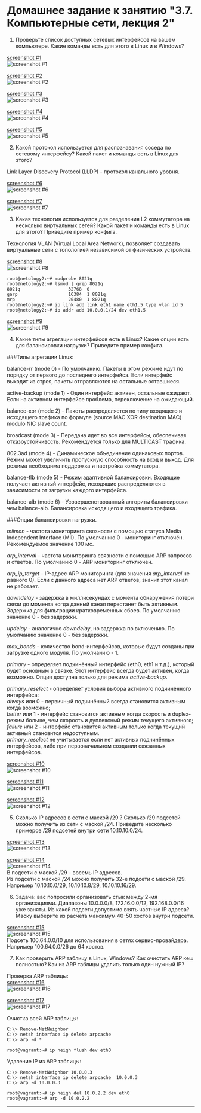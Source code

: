 # Домашнее задание к занятию "3.7. Компьютерные сети, лекция 2"

1. Проверьте список доступных сетевых интерфейсов на вашем компьютере. Какие команды есть для этого в Linux и в Windows?

[screenshot #1](https://i.imgur.com/NnzVbQ6.png)  
![screenshot #1](https://i.imgur.com/NnzVbQ6.png)  

[screenshot #2](https://i.imgur.com/LzhhGYn.png)  
![screenshot #2](https://i.imgur.com/LzhhGYn.png)  

[screenshot #3](https://i.imgur.com/KoAuTJ7.png)  
![screenshot #3](https://i.imgur.com/KoAuTJ7.png)  

[screenshot #4](https://i.imgur.com/72gVt6y.png)  
![screenshot #4](https://i.imgur.com/72gVt6y.png)  

[screenshot #5](https://i.imgur.com/K7rfOyV.png)  
![screenshot #5](https://i.imgur.com/K7rfOyV.png)  

2. Какой протокол используется для распознавания соседа по сетевому интерфейсу? Какой пакет и команды есть в Linux для этого?

Link Layer Discovery Protocol (LLDP) - протокол канального уровня.  

[screenshot #6](https://i.imgur.com/mw3Gpn7.png)  
![screenshot #6](https://i.imgur.com/mw3Gpn7.png)  

[screenshot #7](https://i.imgur.com/ObFK6Kq.png)  
![screenshot #7](https://i.imgur.com/ObFK6Kq.png)  

3. Какая технология используется для разделения L2 коммутатора на несколько виртуальных сетей? Какой пакет и команды есть в Linux для этого? Приведите пример конфига.

Технология VLAN (Virtual Local Area Network), позволяет создавать виртуальные сети с топологией независимой от физических устройств.  

[screenshot #8](https://i.imgur.com/kl9np1r.png)  
![screenshot #8](https://i.imgur.com/kl9np1r.png)  

```commandline
root@netology2:~# modprobe 8021q
root@netology2:~# lsmod | grep 8021q
8021q                  32768  0
garp                   16384  1 8021q
mrp                    20480  1 8021q
root@netology2:~# ip link add link eth1 name eth1.5 type vlan id 5
root@netology2:~# ip addr add 10.0.0.1/24 dev eth1.5
```
[screenshot #9](https://i.imgur.com/VJez7hU.png)  
![screenshot #9](https://i.imgur.com/VJez7hU.png)  

4. Какие типы агрегации интерфейсов есть в Linux? Какие опции есть для балансировки нагрузки? Приведите пример конфига.

###Типы агрегации Linux:  

balance-rr (mode 0) - По умолчанию. Пакеты в этом режиме идут по порядку от первого до последнего интерфейса. Если интерфейс выходит из строя, пакеты отправляются на остальные оставшиеся.  

active-backup (mode 1) - Один интерфейс активен, остальные ожидают. Если на активном интерфейсе проблема, переключение на ожидающий.  

balance-xor (mode 2) - Пакеты распределяется по типу входящего и исходящего трафика по формуле (source MAC XOR destination MAC) modulo NIC slave count.  

broadcast (mode 3) - Передача идет во все интерфейсы, обеспечивая отказоустойчивость. Рекомендуется только для MULTICAST трафика.  

802.3ad (mode 4) - Динамическое объединение одинаковых портов. Режим может увеличить пропускную способность на вход и выход. Для режима необходима поддержка и настройка коммутатора.  

balance-tlb (mode 5) - Режим адаптивной балансировки. Входящие получает активный интерфейс, исходящие распределяются в зависимости от загрузки каждого интерфейса.  

balance-alb (mode 6) - Усовершенствованный алгоритм балансировки чем balance-alb. Балансировка исходящего и входящего трафика.  

###Опции балансировки нагрузки.

*miimon* - частота мониторинга связности с помощью статуса Media Independent Interface (MII). По умолчанию 0 - мониторинг отключён. Рекомендуемое значение 100 мс.  

*arp_interval* - частота мониторинга связности с помощью ARP запросов и ответов. По умолчанию 0 - ARP мониторинг отключен.  

*arp_ip_target* - IP-адрес ARP мониторинга (для значения *arp_interval* не равного 0). Если с данного адреса нет ARP ответов, значит этот канал не работает.  

*downdelay* - задержка в миллисекундах с момента обнаружения потери связи до момента когда данный канал перестанет быть активным. Задержка для фильтрации кратковременных сбоев. По умолчанию значение 0 - без задержки.

*updelay* - аналогично *downdelay*, но задержка по включению. По умолчанию значение 0 - без задержки.

*max_bonds* - количество bond-интерфейсов, которые будут созданы при загрузке одного модуля. По умолчанию - 1.  

*primary* - определяет подчинённый интерфейс (eth0, eth1 и т.д.), который будет основным в связке. Этот интерфейс всегда будет активен, когда возможно. Опция доступна только для режима *active-backup*.  

*primary_reselect* - определяет условия выбора активного подчинённого интерфейса:  
*always* или 0 - первичный подчинённый всегда становится активным когда возможно;  
*better* или 1 - интерфейс становится активным когда скорость и duplex-режим больше, чем скорость и дуплексный режим текущего активного;  
*failure* или 2 - интерфейс становится активным только когда текущий активный становится недоступным.  
*primary_reselect* не учитывается если нет активных подчинённых интерфейсов, либо при первоначальном создании связанных интерфейсов.

[screenshot #10](https://i.imgur.com/k39aO8q.png)  
![screenshot #10](https://i.imgur.com/k39aO8q.png)  

[screenshot #11](https://i.imgur.com/bMHkPIp.png)  
![screenshot #11](https://i.imgur.com/bMHkPIp.png)  

[screenshot #12](https://i.imgur.com/wZVvf3j.png)  
![screenshot #12](https://i.imgur.com/wZVvf3j.png)  

5. Сколько IP адресов в сети с маской /29 ? Сколько /29 подсетей можно получить из сети с маской /24. Приведите несколько примеров /29 подсетей внутри сети 10.10.10.0/24.

[screenshot #13](https://i.imgur.com/m7bV3Vn.png)  
![screenshot #13](https://i.imgur.com/m7bV3Vn.png)  

[screenshot #14](https://i.imgur.com/m7bV3Vn.png)  
![screenshot #14](https://i.imgur.com/m7bV3Vn.png)  
В подсети с маской /29 - восемь IP адресов.  
Из подсети с маской /24 можно получить 32-е подсети с маской /29.    
Например 10.10.10.0/29, 10.10.10.8/29, 10.10.10.16/29.

6. Задача: вас попросили организовать стык между 2-мя организациями. Диапазоны 10.0.0.0/8, 172.16.0.0/12, 192.168.0.0/16 уже заняты. Из какой подсети допустимо взять частные IP адреса? Маску выберите из расчета максимум 40-50 хостов внутри подсети.

[screenshot #15](https://i.imgur.com/xwaWw5B.png)  
![screenshot #15](https://i.imgur.com/xwaWw5B.png)  
Подсеть 100.64.0.0/10 для использования в сетях сервис-провайдера.  
Например 100.64.0.0/26 до 64 хостов.  

7. Как проверить ARP таблицу в Linux, Windows? Как очистить ARP кеш полностью? Как из ARP таблицы удалить только один нужный IP?

Проверка ARP таблицы:  
[screenshot #16](https://i.imgur.com/5nyuZnv.png)  
![screenshot #16](https://i.imgur.com/5nyuZnv.png)  

[screenshot #17](https://i.imgur.com/FLr0zgU.png)  
![screenshot #17](https://i.imgur.com/FLr0zgU.png)  

Очистка всей ARP таблицы:  
```commandline
C:\> Remove-NetNeighbor
C:\> netsh interface ip delete arpcache
C:\> arp -d *
```
```commandline
root@vagrant:~# ip neigh flush dev eth0
```

Удаление IP из ARP таблицы:
```commandline
C:\> Remove-NetNeighbor 10.0.0.3
C:\> netsh interface ip delete arpcache  10.0.0.3
C:\> arp -d 10.0.0.3
```
```commandline
root@vagrant:~# ip neigh del 10.0.2.2 dev eth0
root@vagrant:~# arp -d 10.0.2.2
```

 ---

